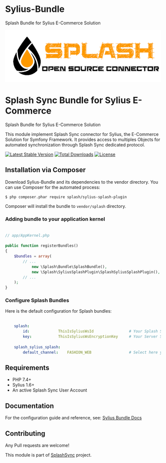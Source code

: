 # Sylius-Bundle
Splash Bundle for Sylius E-Commerce Solution


[![N|Solid](https://github.com/SplashSync/Php-Core/blob/master/Resources/img/fake-image2.jpg)](http://www.splashsync.com)
# Splash Sync Bundle for Sylius E-Commerce
Splash Bundle for Sylius E-Commerce Solution

This module implement Splash Sync connector for Sylius, the E-Commerce Solution for Symfony Framework. 
It provides access to multiples Objects for automated synchronization through Splash Sync dedicated protocol.

[![Latest Stable Version](https://poser.pugx.org/splash/sylius-bundle/v/stable)](https://packagist.org/packages/splash/sylius-splash-plugin)
[![Total Downloads](https://poser.pugx.org/splash/sylius-bundle/downloads)](https://packagist.org/packages/splash/sylius-splash-plugin)
[![License](https://poser.pugx.org/splash/sylius-bundle/license)](https://packagist.org/packages/splash/sylius-splash-plugin)

## Installation via Composer

Download Sylius-Bundle and its dependencies to the vendor directory. You can use Composer for the automated process:

```bash
$ php composer.phar require splash/sylius-splash-plugin
```

Composer will install the bundle to `vendor/splash` directory.

### Adding bundle to your application kernel

```php

// app/AppKernel.php

public function registerBundles()
{
    $bundles = array(
        // ...
            new \Splash\Bundle\SplashBundle(),                          // Splash Sync Core PHP Bundle 
            new \Splash\SyliusSplashPlugin\SplashSyliusSplashPlugin(),  // Splash Bundle for Sylius
        // ...
    );
}

```

### Configure Splash Bundles

Here is the default configuration for Splash bundles:

```yml

    splash:
        id:             ThisIsSyliusWsId                # Your Splash Server ID
        key:            ThisIsSyliusWsEncryptionKey     # Your Server Secret Encryption Key

    splash_sylius_splash:
        default_channel:    FASHION_WEB                 # Select here your shop default channel

```

## Requirements

* PHP 7.4+
* Sylius 1.6+
* An active Splash Sync User Account

## Documentation

For the configuration guide and reference, see: [Sylius Bundle Docs](https://splashsync.github.io/Sylius-Bundle/)

## Contributing

Any Pull requests are welcome! 

This module is part of [SplashSync](http://www.splashsync.com) project.